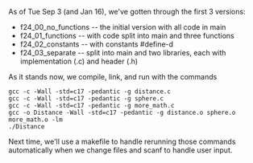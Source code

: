 As of Tue Sep 3 (and Jan 16), we've gotten through the first 3 versions:
* f24_00_no_functions -- the initial version with all code in main
* f24_01_functions -- with code split into main and three functions
* f24_02_constants -- with constants #define-d
* f24_03_separate -- split into main and two libraries, each with implementation (.c) and header (.h)

As it stands now, we compile, link, and run with the commands
```
gcc -c -Wall -std=c17 -pedantic -g distance.c
gcc -c -Wall -std=c17 -pedantic -g sphere.c
gcc -c -Wall -std=c17 -pedantic -g more_math.c
gcc -o Distance -Wall -std=c17 -pedantic -g distance.o sphere.o more_math.o -lm
./Distance
```
Next time, we'll use a makefile to handle rerunning those commands automatically when we change files and scanf to handle user input.
